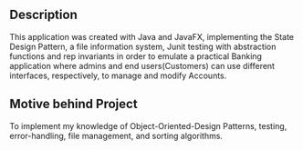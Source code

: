 ## Description
This application was created with Java and JavaFX, implementing the State Design Pattern, a file information system, Junit testing with abstraction functions and rep invariants
in order to emulate a practical Banking application where admins and end users(Customers) can use different interfaces, respectively, to manage and modify Accounts. 

##

## Motive behind Project
To implement my knowledge of Object-Oriented-Design Patterns, testing, error-handling, file management, and sorting algorithms. 

